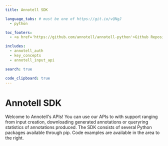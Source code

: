 ```yaml
---
title: Annotell SDK

language_tabs: # must be one of https://git.io/vQNgJ
  - python

toc_footers:
  - <a href='https://github.com/annotell/annotell-python'>Github Repository</a>

includes:
  - annotell_auth
  - key_concepts
  - annotell_input_api

search: true

code_clipboard: true
---
```


# Annotell SDK

Welcome to Annotell's APIs! You can use our APIs to with support ranging from input creation, downloading generated annotations or queryring statistics of annotations produced.
The SDK consists of several Python packages available through pip. Code examples are available in the area to the right.
